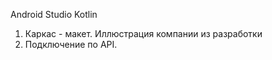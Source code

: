 
  Android Studio Kotlin
1.  Каркас - макет. Иллюстрация компании из разработки
2.  Подключение по API.
